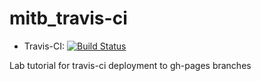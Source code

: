 mitb_travis-ci
==============

* Travis-CI: [![Build Status](https://travis-ci.org/andrewbeng89/mitb_node_demo.png?branch=master)](https://travis-ci.org/andrewbeng89/mitb_node_demo)

Lab tutorial for travis-ci deployment to gh-pages branches
